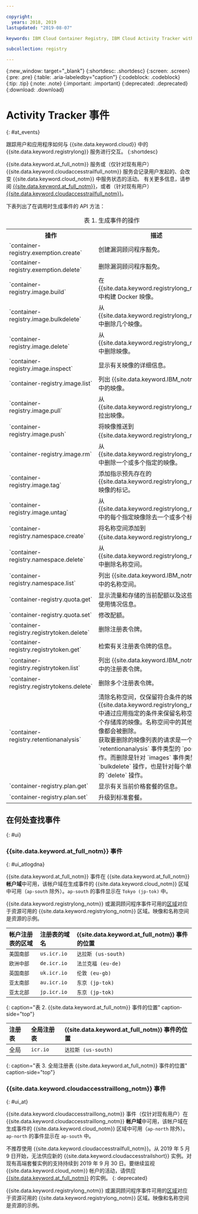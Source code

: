 ```yaml
---

copyright:
  years: 2018, 2019
lastupdated: "2019-08-07"

keywords: IBM Cloud Container Registry, IBM Cloud Activity Tracker with LogDNA events, Activity Tracker events, events, track,

subcollection: registry

---
```


{:new_window: target="_blank"}
{:shortdesc: .shortdesc}
{:screen: .screen}
{:pre: .pre}
{:table: .aria-labeledby="caption"}
{:codeblock: .codeblock}
{:tip: .tip}
{:note: .note}
{:important: .important}
{:deprecated: .deprecated}
{:download: .download}

# Activity Tracker 事件
{: #at_events}

跟踪用户和应用程序如何与 {{site.data.keyword.cloud}} 中的 {{site.data.keyword.registrylong}} 服务进行交互。
{:shortdesc}

{{site.data.keyword.at_full_notm}} 服务或（仅针对现有用户）{{site.data.keyword.cloudaccesstrailfull_notm}} 服务会记录用户发起的、会改变 {{site.data.keyword.cloud_notm}} 中服务状态的活动。
有关更多信息，请参阅 [{{site.data.keyword.at_full_notm}}](/docs/services/Activity-Tracker-with-LogDNA?topic=logdnaat-getting-started)，或者（针对现有用户）[{{site.data.keyword.cloudaccesstrailfull_notm}}](/docs/services/cloud-activity-tracker?topic=cloud-activity-tracker-getting-started#getting-started)。

下表列出了在调用时生成事件的 API 方法：

<table>
  <caption>表 1. 生成事件的操作</caption>
  <tr>
    <th>操作</th>
	  <th>描述</th>
  </tr>
  <tr>
    <td>`container-registry.exemption.create`</td>
	  <td>创建漏洞顾问程序豁免。</td>
  </tr>
  <tr>
    <td>`container-registry.exemption.delete`</td>
	  <td>删除漏洞顾问程序豁免。</td>
  </tr>
  <tr>
    <td>`container-registry.image.build`</td>
	  <td>在 {{site.data.keyword.registrylong_notm}} 中构建 Docker 映像。</td>
  </tr>
  <tr>
    <td>`container-registry.image.bulkdelete`</td>
	  <td>从 {{site.data.keyword.registrylong_notm}} 中删除几个映像。</td>
  </tr>
  <tr>
    <td>`container-registry.image.delete`</td>
	  <td>从 {{site.data.keyword.registrylong_notm}} 中删除映像。</td>
  </tr>
  <tr>
    <td>`container-registry.image.inspect`</td>
	  <td>显示有关映像的详细信息。</td>
  </tr>
  <tr>
    <td>`container-registry.image.list`</td>
	  <td>列出 {{site.data.keyword.IBM_notm}} 帐户中的映像。</td>
  </tr>
  <tr>
    <td>`container-registry.image.pull`</td>
	  <td>从 {{site.data.keyword.registrylong_notm}} 拉出映像。</td>
  </tr>
  <tr>
    <td>`container-registry.image.push`</td>
	  <td>将映像推送到 {{site.data.keyword.registrylong_notm}}。</td>
  </tr>
    <td>`container-registry.image.rm`</td>
	  <td>从 {{site.data.keyword.registrylong_notm}} 中删除一个或多个指定的映像。</td>
  </tr>
  <tr>
    <td>`container-registry.image.tag`</td>
	  <td>添加指示预先存在的 {{site.data.keyword.registrylong_notm}} 映像的标记。</td>
  </tr>
   <tr>
    <td>`container-registry.image.untag`</td>
	  <td>从 {{site.data.keyword.registrylong_notm}} 中的每个指定映像除去一个或多个标记。</td>
  </tr>
  <tr>
    <td>`container-registry.namespace.create`</td>
	  <td>将名称空间添加到 {{site.data.keyword.registrylong_notm}}。</td>
  </tr>
  <tr>
    <td>`container-registry.namespace.delete`</td>
	  <td>从 {{site.data.keyword.registrylong_notm}} 中删除名称空间。</td>
  </tr>
  <tr>
    <td>`container-registry.namespace.list`</td>
	  <td>列出 {{site.data.keyword.IBM_notm}} 帐户中的名称空间。</td>
  </tr>
  <tr>
    <td>`container-registry.quota.get`</td>
	  <td>显示流量和存储的当前配额以及这些配额的使用情况信息。</td>
  </tr>
  <tr>
    <td>`container-registry.quota.set`</td>
	  <td>修改配额。</td>
  </tr>
  <tr>
    <td>`container-registry.registrytoken.delete`</td>
	  <td>删除注册表令牌。</td>
  </tr>
  <tr>
    <td>`container-registry.registrytoken.get`</td>
	  <td>检索有关注册表令牌的信息。</td>
  </tr>
  <tr>
    <td>`container-registry.registrytoken.list`</td>
	  <td>列出 {{site.data.keyword.IBM_notm}} 帐户中的注册表令牌。</td>
  </tr>
  <tr>
    <td>`container-registry.registrytokens.delete`</td>
	  <td>删除多个注册表令牌。</td>
  </tr><tr>
    <td>`container-registry.retentionanalysis`</td>
	  <td>清除名称空间，仅保留符合条件的映像。在 {{site.data.keyword.registrylong_notm}} 中通过应用指定的条件来保留名称空间中每个存储库的映像。名称空间中的其他所有映像都会被删除。</br>
获取要删除的映像列表的请求是一个针对 `retentionanalysis` 事件类型的 `post` 操作。而删除是针对 `images` 事件类型的单个 `bulkdelete` 操作，也是针对每个单独映像的 `delete` 操作。</td>
  </tr>
  <tr>
    <td>`container-registry.plan.get`</td>
	  <td>显示有关当前价格套餐的信息。</td>
  </tr>
  <tr>
    <td>`container-registry.plan.set`</td>
	  <td>升级到标准套餐。</td>
  </tr>
 </table>

## 在何处查找事件
{: #ui}

### {{site.data.keyword.at_full_notm}} 事件
{: #ui_atlogdna}

{{site.data.keyword.at_full_notm}} 事件在 {{site.data.keyword.at_full_notm}} **帐户域**中可用，该帐户域在生成事件的 {{site.data.keyword.cloud_notm}} 区域中可用（`ap-south` 除外）。`ap-south` 的事件显示在 `Tokyo (jp-tok)` 中。

{{site.data.keyword.registrylong_notm}} 或漏洞顾问程序事件可用的[区域](/docs/services/Registry?topic=registry-registry_overview#registry_regions)对应于资源可用的 {{site.data.keyword.registrylong_notm}} 区域。映像和名称空间是资源的示例。

|帐户注册表的区域|注册表的域名|{{site.data.keyword.at_full_notm}} 事件的位置|
|:-----------------|:-----------------|:-----------------|
| `美国南部` | `us.icr.io` |`达拉斯 (us-south)`|
| `欧洲中部` | `de.icr.io` |`法兰克福 (eu-de)`|
| `英国南部` | `uk.icr.io` | `伦敦 (eu-gb)` |
| `亚太南部` | `au.icr.io` |`东京 (jp-tok)`|
| `亚太北部` | `jp.icr.io` |`东京 (jp-tok)`|
{: caption="表 2. {{site.data.keyword.at_full_notm}} 事件的位置" caption-side="top"}

|注册表|全局注册表|{{site.data.keyword.at_full_notm}} 事件的位置|
|:-----------------|:-----------------|:-----------------|
| 全局 | `icr.io` |`达拉斯 (us-south)`|
{: caption="表 3. 全局注册表 {{site.data.keyword.at_full_notm}} 事件的位置" caption-side="top"}

### {{site.data.keyword.cloudaccesstraillong_notm}} 事件
{: #ui_at}

{{site.data.keyword.cloudaccesstraillong_notm}} 事件（仅针对现有用户）在 {{site.data.keyword.cloudaccesstraillong_notm}} **帐户域**中可用，该帐户域在生成事件的 {{site.data.keyword.cloud_notm}} 区域中可用（`ap-north` 除外）。`ap-north` 的事件显示在 `ap-south` 中。

不推荐使用 {{site.data.keyword.cloudaccesstrailfull_notm}}。从 2019 年 5 月 9 日开始，无法供应新的 {{site.data.keyword.cloudaccesstrailshort}} 实例。对现有高端套餐实例的支持持续到 2019 年 9 月 30 日。要继续监视 {{site.data.keyword.cloud_notm}} 帐户的活动，请供应 [{{site.data.keyword.at_full_notm}}](/docs/services/Activity-Tracker-with-LogDNA?topic=logdnaat-getting-started#getting-started) 的实例。
{: deprecated}

{{site.data.keyword.registrylong_notm}} 或漏洞顾问程序事件可用的[区域](/docs/services/Registry?topic=registry-registry_overview#registry_regions)对应于资源可用的 {{site.data.keyword.registrylong_notm}} 区域。映像和名称空间是资源的示例。
